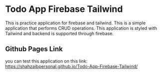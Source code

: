 # Todo App Firebase Tailwind
 This is practice application for firebase and tailwind. This is a simple application that performs CRUD operations. This application is styled with Tailwind and backend is supported through firebase.

## Github Pages Link
you can test this application on this link:
https://shahzaibpersonal.github.io/Todo-App-Firebase-Tailwind/

